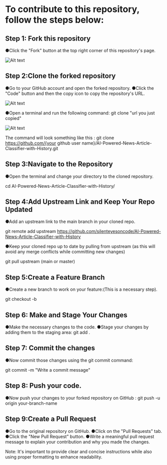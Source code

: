 # To contribute to this repository, follow the steps below:

## Step 1: Fork this repository

●Click the "Fork" button at the top right corner of this repository's page.

![Alt text](../../Users/Lenovo/Documents/fork.png)

## Step 2:Clone the forked repository

●Go to your GitHub account and open the forked repository.
●Click the "Code" button and then the copy icon to copy the repository's URL.

![Alt text](../../Users/Lenovo/Documents/code.png)

●Open a terminal and run the following command:
git clone "url you just copied"

![Alt text](../../Users/Lenovo/Documents/copy.png)

The command will look something like this :
git clone https://github.com/{your github user name}/AI-Powered-News-Article-Classifier-with-History.git

## Step 3:Navigate to the Repository

●Open the terminal and change your directory to the cloned repository.

cd AI-Powered-News-Article-Classifier-with-History/

## Step 4:Add Upstream Link and Keep Your Repo Updated

●Add an upstream link to the main branch in your cloned repo.

git remote add upstream https://github.com/silenteyesoncode/AI-Powered-News-Article-Classifier-with-History

●Keep your cloned repo up to date by pulling from upstream (as this will avoid any merge conflicts while committing new changes)

git pull upstream (main or master)

## Step 5:Create a Feature Branch

●Create a new branch to work on your feature:(This is a necessary step).

git checkout -b <feature-name>

## Step 6: Make and Stage Your Changes

●Make the necessary changes to the code.
●Stage your changes by adding them to the staging area:
git add .

## Step 7: Commit the changes

●Now commit those changes using the git commit command:

git commit -m "Write a commit message"

## Step 8: Push your code.

●Now push your changes to your forked repository on GitHub :
git push -u origin your-branch-name

## Step 9:Create a Pull Request

●Go to the original repository on GitHub.
●Click on the "Pull Requests" tab.
●Click the "New Pull Request" button.
●Write a meaningful pull request message to explain your contribution and why you made the changes.

Note: It's important to provide clear and concise instructions while also using proper formatting to enhance readability.
